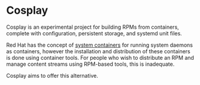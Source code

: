 Cosplay
=======

Cosplay is an experimental project for building RPMs from containers, complete
with configuration, persistent storage, and systemd unit files.

Red Hat has the concept of [system containers][1] for running system daemons
as containers, however the installation and distribution of these containers
is done using container tools. For people who wish to distribute an RPM and
manage content streams using RPM-based tools, this is inadequate.

Cosplay aims to offer this alternative.

[1]: https://access.redhat.com/documentation/en-us/red_hat_enterprise_linux_atomic_host/7/html/managing_containers/running_system_containers
